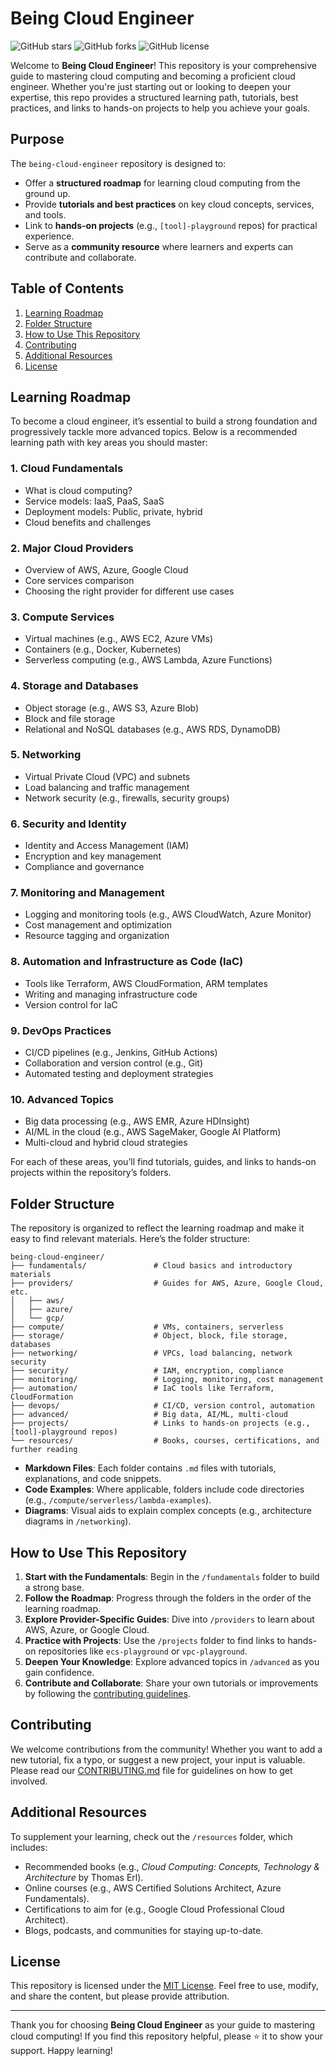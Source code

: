 # Being Cloud Engineer

![GitHub stars](https://img.shields.io/github/stars/YOUR_USERNAME/being-cloud-engineer?style=social) ![GitHub forks](https://img.shields.io/github/forks/YOUR_USERNAME/being-cloud-engineer?style=social) ![GitHub license](https://img.shields.io/github/license/YOUR_USERNAME/being-cloud-engineer)

Welcome to **Being Cloud Engineer**! This repository is your comprehensive guide to mastering cloud computing and becoming a proficient cloud engineer. Whether you're just starting out or looking to deepen your expertise, this repo provides a structured learning path, tutorials, best practices, and links to hands-on projects to help you achieve your goals.

## Purpose
The `being-cloud-engineer` repository is designed to:
- Offer a **structured roadmap** for learning cloud computing from the ground up.
- Provide **tutorials and best practices** on key cloud concepts, services, and tools.
- Link to **hands-on projects** (e.g., `[tool]-playground` repos) for practical experience.
- Serve as a **community resource** where learners and experts can contribute and collaborate.

## Table of Contents
1. [Learning Roadmap](#learning-roadmap)
2. [Folder Structure](#folder-structure)
3. [How to Use This Repository](#how-to-use-this-repository)
4. [Contributing](#contributing)
5. [Additional Resources](#additional-resources)
6. [License](#license)

## Learning Roadmap
To become a cloud engineer, it’s essential to build a strong foundation and progressively tackle more advanced topics. Below is a recommended learning path with key areas you should master:

### 1. Cloud Fundamentals
   - What is cloud computing?
   - Service models: IaaS, PaaS, SaaS
   - Deployment models: Public, private, hybrid
   - Cloud benefits and challenges

### 2. Major Cloud Providers
   - Overview of AWS, Azure, Google Cloud
   - Core services comparison
   - Choosing the right provider for different use cases

### 3. Compute Services
   - Virtual machines (e.g., AWS EC2, Azure VMs)
   - Containers (e.g., Docker, Kubernetes)
   - Serverless computing (e.g., AWS Lambda, Azure Functions)

### 4. Storage and Databases
   - Object storage (e.g., AWS S3, Azure Blob)
   - Block and file storage
   - Relational and NoSQL databases (e.g., AWS RDS, DynamoDB)

### 5. Networking
   - Virtual Private Cloud (VPC) and subnets
   - Load balancing and traffic management
   - Network security (e.g., firewalls, security groups)

### 6. Security and Identity
   - Identity and Access Management (IAM)
   - Encryption and key management
   - Compliance and governance

### 7. Monitoring and Management
   - Logging and monitoring tools (e.g., AWS CloudWatch, Azure Monitor)
   - Cost management and optimization
   - Resource tagging and organization

### 8. Automation and Infrastructure as Code (IaC)
   - Tools like Terraform, AWS CloudFormation, ARM templates
   - Writing and managing infrastructure code
   - Version control for IaC

### 9. DevOps Practices
   - CI/CD pipelines (e.g., Jenkins, GitHub Actions)
   - Collaboration and version control (e.g., Git)
   - Automated testing and deployment strategies

### 10. Advanced Topics
   - Big data processing (e.g., AWS EMR, Azure HDInsight)
   - AI/ML in the cloud (e.g., AWS SageMaker, Google AI Platform)
   - Multi-cloud and hybrid cloud strategies

For each of these areas, you’ll find tutorials, guides, and links to hands-on projects within the repository’s folders.

## Folder Structure
The repository is organized to reflect the learning roadmap and make it easy to find relevant materials. Here’s the folder structure:

```
being-cloud-engineer/
├── fundamentals/               # Cloud basics and introductory materials
├── providers/                  # Guides for AWS, Azure, Google Cloud, etc.
│   ├── aws/
│   ├── azure/
│   └── gcp/
├── compute/                    # VMs, containers, serverless
├── storage/                    # Object, block, file storage, databases
├── networking/                 # VPCs, load balancing, network security
├── security/                   # IAM, encryption, compliance
├── monitoring/                 # Logging, monitoring, cost management
├── automation/                 # IaC tools like Terraform, CloudFormation
├── devops/                     # CI/CD, version control, automation
├── advanced/                   # Big data, AI/ML, multi-cloud
├── projects/                   # Links to hands-on projects (e.g., [tool]-playground repos)
└── resources/                  # Books, courses, certifications, and further reading
```

- **Markdown Files**: Each folder contains `.md` files with tutorials, explanations, and code snippets.
- **Code Examples**: Where applicable, folders include code directories (e.g., `/compute/serverless/lambda-examples`).
- **Diagrams**: Visual aids to explain complex concepts (e.g., architecture diagrams in `/networking`).

## How to Use This Repository
1. **Start with the Fundamentals**: Begin in the `/fundamentals` folder to build a strong base.
2. **Follow the Roadmap**: Progress through the folders in the order of the learning roadmap.
3. **Explore Provider-Specific Guides**: Dive into `/providers` to learn about AWS, Azure, or Google Cloud.
4. **Practice with Projects**: Use the `/projects` folder to find links to hands-on repositories like `ecs-playground` or `vpc-playground`.
5. **Deepen Your Knowledge**: Explore advanced topics in `/advanced` as you gain confidence.
6. **Contribute and Collaborate**: Share your own tutorials or improvements by following the [contributing guidelines](#contributing).

## Contributing
We welcome contributions from the community! Whether you want to add a new tutorial, fix a typo, or suggest a new project, your input is valuable. Please read our [CONTRIBUTING.md](CONTRIBUTING.md) file for guidelines on how to get involved.

## Additional Resources
To supplement your learning, check out the `/resources` folder, which includes:
- Recommended books (e.g., *Cloud Computing: Concepts, Technology & Architecture* by Thomas Erl).
- Online courses (e.g., AWS Certified Solutions Architect, Azure Fundamentals).
- Certifications to aim for (e.g., Google Cloud Professional Cloud Architect).
- Blogs, podcasts, and communities for staying up-to-date.

## License
This repository is licensed under the [MIT License](LICENSE). Feel free to use, modify, and share the content, but please provide attribution.

---

Thank you for choosing **Being Cloud Engineer** as your guide to mastering cloud computing! If you find this repository helpful, please ⭐ it to show your support. Happy learning!
